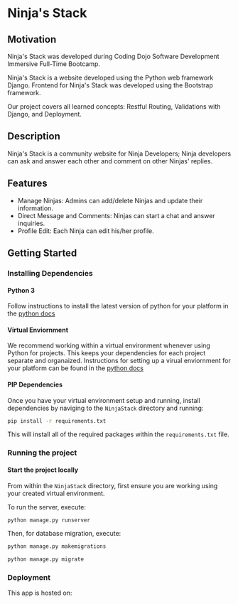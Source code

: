 # Ninja's Stack

## Motivation

Ninja's Stack was developed during Coding Dojo Software Development Immersive Full-Time Bootcamp. 

Ninja's Stack is a website developed using the Python web framework Django. Frontend for Ninja's Stack was developed using the Bootstrap framework.

Our project covers all learned concepts: Restful Routing, Validations with Django, and Deployment.

## Description

Ninja's Stack is a community website for Ninja Developers; Ninja developers can ask and answer each other and comment on other Ninjas' replies.

## Features

- Manage Ninjas: Admins can add/delete Ninjas and update their information.
- Direct Message and Comments: Ninjas can start a chat and answer inquiries.
- Profile Edit: Each Ninja can edit his/her profile.

## Getting Started

### Installing Dependencies

#### Python 3

Follow instructions to install the latest version of python for your platform in the [python docs](https://docs.python.org/3/using/unix.html#getting-and-installing-the-latest-version-of-python)

#### Virtual Enviornment

We recommend working within a virtual environment whenever using Python for projects. This keeps your dependencies for each project separate and organaized. Instructions for setting up a virual enviornment for your platform can be found in the [python docs](https://packaging.python.org/guides/installing-using-pip-and-virtual-environments/)

#### PIP Dependencies

Once you have your virtual environment setup and running, install dependencies by naviging to the `NinjaStack` directory and running:

```bash
pip install -r requirements.txt
```

This will install all of the required packages within the `requirements.txt` file.

### Running the project

#### Start the project locally

From within the `NinjaStack` directory, first ensure you are working using your created virtual environment.

To run the server, execute:

```bash
python manage.py runserver
```

Then, for database migration, execute:

```bash
python manage.py makemigrations
```

```bash
python manage.py migrate
```

### Deployment
This app is hosted on:
